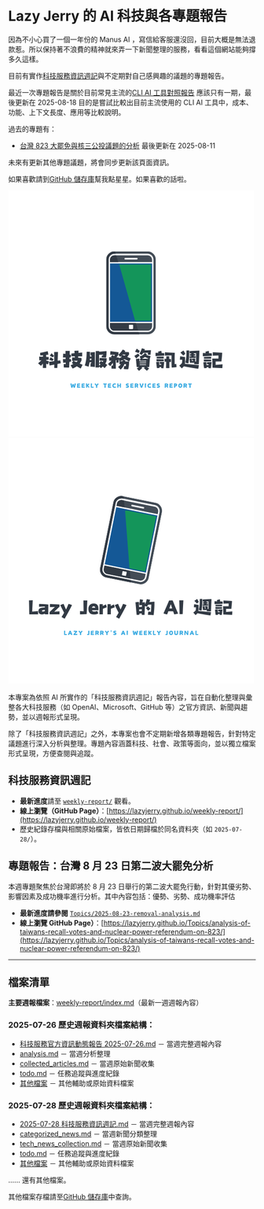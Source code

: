 # Lazy Jerry 的 AI 科技與各專題報告

因為不小心買了一個一年份的 Manus AI ，寫信給客服還沒回，目前大概是無法退款惹。所以保持著不浪費的精神就來弄一下新聞整理的服務，看看這個網站能夠撐多久這樣。

目前有實作[科技服務資訊週記](https://lazyjerry.github.io/weekly-report/)與不定期對自己感興趣的議題的專題報告。

最近一次專題報告是關於目前常見主流的[CLI AI 工具對照報告](https://lazyjerry.github.io/Topics/cli-ai-tools-comparison/) 應該只有一期，最後更新在 2025-08-18 目的是嘗試比較出目前主流使用的 CLI AI 工具中，成本、功能、上下文長度、應用等比較說明。

過去的專題有：

- [台灣 823 大罷免與核三公投議題的分析](https://lazyjerry.github.io/Topics/analysis-of-taiwans-recall-votes-and-nuclear-power-referendum-on-823/) 最後更新在 2025-08-11

未來有更新其他專題議題，將會同步更新該頁面資訊。

如果喜歡請到[GitHub 儲存庫](https://github.com/lazyjerry/lazyjerry.github.io/)幫我點星星。如果喜歡的話啦。

![專案代表圖（og image）](assets/og-image.png)
![專案代表圖2（og image）](assets/og-image2.png)

本專案為依照 AI 所實作的「科技服務資訊週記」報告內容，旨在自動化整理與彙整各大科技服務（如 OpenAI、Microsoft、GitHub 等）之官方資訊、新聞與趨勢，並以週報形式呈現。

除了「科技服務資訊週記」之外，本專案也會不定期新增各類專題報告，針對特定議題進行深入分析與整理。專題內容涵蓋科技、社會、政策等面向，並以獨立檔案形式呈現，方便查閱與追蹤。

## 科技服務資訊週記

- **最新進度**請至 [`weekly-report/`](./weekly-report/) 觀看。
- **線上瀏覽（GitHub Page）**：[https://lazyjerry.github.io/weekly-report/](https://lazyjerry.github.io/weekly-report/)
- 歷史紀錄存檔與相關原始檔案，皆依日期歸檔於同名資料夾（如 `2025-07-28/`）。

## 專題報告：台灣 8 月 23 日第二波大罷免分析

本週專題聚焦於台灣即將於 8 月 23 日舉行的第二波大罷免行動，針對其優劣勢、影響因素及成功機率進行分析。其中內容包括：優勢、劣勢、成功機率評估

- **最新進度請參閱** [`Topics/2025-08-23-removal-analysis.md`](./Topics/analysis-of-taiwans-recall-votes-and-nuclear-power-referendum-on-823/)
- **線上瀏覽 GitHub Page）**：[https://lazyjerry.github.io/Topics/analysis-of-taiwans-recall-votes-and-nuclear-power-referendum-on-823/](https://lazyjerry.github.io/Topics/analysis-of-taiwans-recall-votes-and-nuclear-power-referendum-on-823/)

---

## 檔案清單

**主要週報檔案**：[weekly-report/index.md](/weekly-report/index.md)（最新一週週報內容）

### 2025-07-26 歷史週報資料夾檔案結構：

- [科技服務官方資訊動態報告 2025-07-26.md](/Tech/2025-07-26/%E7%A7%91%E6%8A%80%E6%9C%8D%E5%8B%99%E5%AE%98%E6%96%B9%E8%B3%87%E8%A8%8A%E5%8B%95%E6%85%8B%E5%A0%B1%E5%91%8A%202025-07-26.md) － 當週完整週報內容
- [analysis.md](/Tech/2025-07-26/analysis.md) － 當週分析整理
- [collected_articles.md](/Tech/2025-07-26/collected_articles.md) － 當週原始新聞收集
- [todo.md](/Tech/2025-07-26/todo.md) － 任務追蹤與進度紀錄
- [其他檔案](https://github.com/lazyjerry/lazyjerry.github.io/tree/master/Tech/2025-07-26) － 其他輔助或原始資料檔案

### 2025-07-28 歷史週報資料夾檔案結構：

- [2025-07-28 科技服務資訊週記.md](/Tech/2025-07-28/2025-07-28%20%E7%A7%91%E6%8A%80%E6%9C%8D%E5%8B%99%E8%B3%87%E8%A8%8A%E9%80%B1%E8%A8%98.md) － 當週完整週報內容
- [categorized_news.md](/Tech/2025-07-28/categorized_news.md) － 當週新聞分類整理
- [tech_news_collection.md](/Tech/2025-07-28/tech_news_collection.md) － 當週原始新聞收集
- [todo.md](/Tech/2025-07-28/todo.md) － 任務追蹤與進度紀錄
- [其他檔案](https://github.com/lazyjerry/lazyjerry.github.io/tree/master/Tech/2025-07-28) － 其他輔助或原始資料檔案

...... 還有其他檔案。

其他檔案存檔請至[GitHub 儲存庫](https://github.com/lazyjerry/lazyjerry.github.io/)中查詢。
